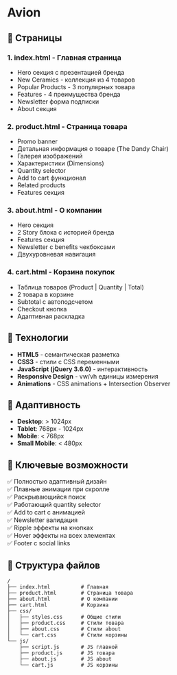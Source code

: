 # Avion 

## 📄 Страницы

### 1. **index.html** - Главная страница
- Hero секция с презентацией бренда
- New Ceramics - коллекция из 4 товаров
- Popular Products - 3 популярных товара
- Features - 4 преимущества бренда
- Newsletter форма подписки
- About секция

### 2. **product.html** - Страница товара
- Promo banner
- Детальная информация о товаре (The Dandy Chair)
- Галерея изображений
- Характеристики (Dimensions)
- Quantity selector
- Add to cart функционал
- Related products
- Features секция

### 3. **about.html** - О компании
- Hero секция
- 2 Story блока с историей бренда
- Features секция
- Newsletter с benefits чекбоксами
- Двухуровневая навигация

### 4. **cart.html** - Корзина покупок
- Таблица товаров (Product | Quantity | Total)
- 2 товара в корзине
- Subtotal с автоподсчетом
- Checkout кнопка
- Адаптивная раскладка

## 🎨 Технологии

- **HTML5** - семантическая разметка
- **CSS3** - стили с CSS переменными
- **JavaScript (jQuery 3.6.0)** - интерактивность
- **Responsive Design** - vw/vh единицы измерения
- **Animations** - CSS animations + Intersection Observer

## 📱 Адаптивность

- **Desktop**: > 1024px
- **Tablet**: 768px - 1024px
- **Mobile**: < 768px
- **Small Mobile**: < 480px

## 🎯 Ключевые возможности

✅ Полностью адаптивный дизайн  
✅ Плавные анимации при скролле  
✅ Раскрывающийся поиск  
✅ Работающий quantity selector  
✅ Add to cart с анимацией  
✅ Newsletter валидация  
✅ Ripple эффекты на кнопках  
✅ Hover эффекты на всех элементах  
✅ Footer с social links  

## 📂 Структура файлов

```
/
├── index.html          # Главная
├── product.html        # Страница товара
├── about.html          # О компании
├── cart.html           # Корзина
├── css/
│   ├── styles.css      # Общие стили
│   ├── product.css     # Стили товара
│   ├── about.css       # Стили about
│   └── cart.css        # Стили корзины
└── js/
    ├── script.js       # JS главной
    ├── product.js      # JS товара
    ├── about.js        # JS about
    └── cart.js         # JS корзины
```
